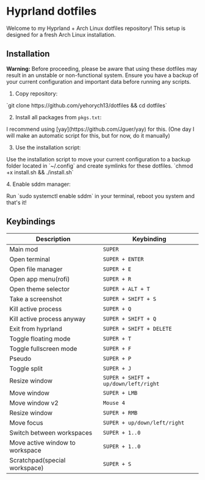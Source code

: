 # Hyprland dotfiles

Welcome to my Hyprland + Arch Linux dotfiles repository! This setup is designed for a fresh Arch Linux installation.

## Installation

**Warning:** Before proceeding, please be aware that using these dotfiles may result in an unstable or non-functional system.  Ensure you have a backup of your current configuration and important data before running any scripts.

1. Copy repository:
<p>`git clone https://github.com/yehorych13/dotfiles && cd dotfiles`</p>

2. Install all packages from `pkgs.txt`:
<p>I recommend using [yay](https://github.com/Jguer/yay) for this. (One day I will make an automatic script for this, but for now, do it manually)</p>
 
3. Use the installation script: 
<p>Use the installation script to move your current configuration to a backup folder located in `~/.config` and create symlinks for these dotfiles.
`chmod +x install.sh && ./install.sh`</p>
4. Enable sddm manager:
<p>Run `sudo systemctl enable sddm` in your terminal, reboot you system and that's it!</p>

## Keybindings
|Description|Keybinding|                        
|----------------|-------------------------------|
|Main mod        |`SUPER`                        |
|Open terminal   |`SUPER + ENTER`            |
|Open file manager|`SUPER + E`|
|Open app menu(rofi)|`SUPER + R`|
|Open theme selector|`SUPER + ALT + T`|
|Take a screenshot|`SUPER + SHIFT + S`|
|Kill active process|`SUPER + Q`|
|Kill active process anyway|`SUPER + SHIFT + Q`|
|Exit from hyprland|`SUPER + SHIFT + DELETE`|
|Toggle floating mode|`SUPER + T`|
|Toggle fullscreen mode|`SUPER + F`|
|Pseudo|`SUPER + P`|
|Toggle split|`SUPER + J`|
|Resize window|`SUPER + SHIFT + up/down/left/right`|
|Move window|`SUPER + LMB`|
|Move window v2|`Mouse 4`|
|Resize window|`SUPER + RMB`|
|Move focus|`SUPER + up/down/left/right`|
|Switch between workspaces|`SUPER + 1..0`|
|Move active window to workspace|`SUPER + 1..0`|
|Scratchpad(special workspace)|`SUPER + S`|
